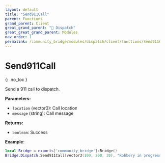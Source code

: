 ```yaml
---
layout: default
title: "Send911Call"
parent: Functions
grand_parent: Client
great_grand_parent: "🚨 Dispatch"
great_great_grand_parent: Modules
nav_order: 1
permalink: /community_bridge/modules/dispatch/client/functions/Send911Call/
---
```


# Send911Call
{: .no_toc }

Send a 911 call to dispatch.

**Parameters:**
- `location` (vector3): Call location
- `message` (string): Call message

**Returns:**
- `boolean`: Success

**Example:**
```lua
local Bridge = exports['community_bridge']:Bridge()
Bridge.Dispatch.Send911Call(vector3(100, 200, 30), "Robbery in progress!")
```
